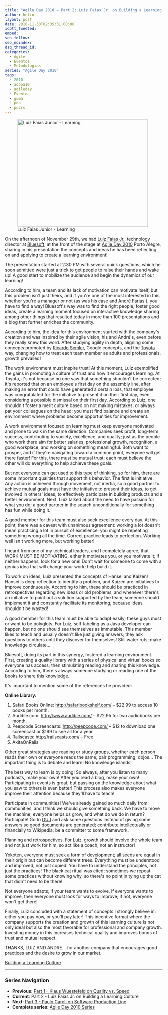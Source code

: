 ```yaml
---
title: "Agile Day 2010 – Part 2: Luiz Faias Jr. on Building a Learning Culture"
author: helio
layout: post
date: 2010-11-30T02:35:31+00:00
idptt_tweeted:
embed:
seo_follow:
seo_noindex:
dsq_thread_id:
categories:
  - Agile
  - Eventos
  - Metodologias
series: "Agile Day 2010"
tags:
  - 2010
  - adpoa10
  - agileday
  - Eventos
  - guma
  - poa
  - pucrs
---
```


<figure id="attachment_226" style="width: 417px" class="wp-caption aligncenter">
<img class="size-full wp-image-226" src="/uploads/2010/11/adpoa10LuizFaias.jpg" alt="Luiz Faias Junior - Learning" width="417" height="342" srcset="/uploads/2010/11/adpoa10LuizFaias.jpg 417w, /uploads/2010/11/adpoa10LuizFaias-300x246.jpg 300w" sizes="(max-width: 417px) 100vw, 417px" />
<figcaption class="wp-caption-text">Luiz Faias Junior - Learning</figcaption>
</figure>

On the afternoon of November 29th, we had <a title="@luizfaias" href="http://twitter.com/luizfaias" target="_blank">Luiz Faias Jr.</a>, technology director at <a title="Bluesoft" href="http://bluesoft.wordpress.com/" target="_blank">Bluesoft</a>, at the front of the stage at <a title="adpoa10" href="/2010/11/23/agile-day-2010-porto-alegre/" target="_blank">Agile Day 2010</a> Porto Alegre, sharing in his presentation the concepts and ideas he has been reflecting on and applying to create a learning environment!

The presentation started at 2:30 PM with several quick questions, which he soon admitted were just a trick to get people to raise their hands and wake up! A good start to mobilize the audience and begin the dynamics of our learning!

According to him, a team and its lack of motivation can motivate itself, but this problem isn't just theirs, and if you're one of the most interested in this, whether you're a manager or not (as was his case and <a title="André Farias" href="http://twitter.com/andrefaria" target="_blank">André Farias</a>'), you have to find a way! Bluesoft's way was to find the right people, foster good ideas, create a learning moment focused on interactive knowledge sharing among other things that resulted today in more than 100 presentations and a blog that further enriches the community.

According to him, the idea for this environment started with the company's creation and was inspired by their agile vision, his and André's, even before they really knew this word. After studying agility in depth, aligning some concepts promoted by <a title="Ricardo Semler" href="http://en.wikipedia.org/wiki/Ricardo_Semler" target="_blank">Ricardo Semler</a>, Google concepts, and the <a title="Toyota way" href="http://en.wikipedia.org/wiki/The_Toyota_Way" target="_blank">Toyota</a> way, changing how to treat each team member as adults and professionals, growth prevailed!

The work environment must inspire trust! At this moment, Luiz exemplified the gains in promoting a culture of trust and how it encourages learning. At Toyota, it's not because no one saw that something shouldn't be corrected; it's reported that on an employee's first day on the assembly line, after making an error that could have generated a certain loss, that employee was congratulated for the initiative to present it on their first day, even considering a possible dismissal on their first day. According to Luiz, one shouldn't foster a merit culture based on not making mistakes, or always pat your colleagues on the head; you must find balance and create an environment where problems become opportunities for improvement.

A work environment focused on learning must keep everyone motivated and prone to walk in the same direction. Companies seek profit, long-term success, contributing to society, excellence, and quality; just as the people who work there aim for better salaries, professional growth, recognition, a good workplace, and working on something meaningful. Both want to prosper, and if they're navigating toward a common point, everyone will get there faster! For this, there must be mutual trust; each must believe the other will do everything to help achieve these goals.

But not everyone can get used to this type of thinking, so for him, there are some important qualities that support this behavior. The first is initiative. Any action is achieved through movement, not inertia, so a good partner to achieve mutual goals must have the initiative to present their ideas, to get involved in others' ideas, to effectively participate in building products and a better environment. Next, Luiz talked about the need to have passion for what you do; a good partner in the search unconditionally for something has fun while doing it.

A good member for this team must also seek excellence every day. At this point, there was a caveat with unanimous agreement: working a lot doesn't mean practicing a lot in pursuit of excellence; you might be repeating something wrong all the time. Correct practice leads to perfection. Working well isn't working more, but working better!

I heard from one of my technical leaders, and I completely agree, that WORK MUST BE MOTIVATING, either it motivates you, or you motivate it; if neither happens, look for a new one! Don't wait for someone to come with a genius idea that will change your work; help build it.

To work on ideas, Luiz presented the concepts of Hansei and Kaizen! Hansei is deep reflection to identify a problem, and Kaizen are initiatives to improve continuously. According to him, these should be practiced in retrospectives regarding new ideas or old problems, and whenever there's an initiative to point out a solution supported by the team, someone should implement it and constantly facilitate its monitoring, because ideas shouldn't be wasted!

A good member for this team must be able to adapt easily; these guys must or want to be polyglots. For Luiz, self-labeling as a Java developer can happen, but no one should see themselves as immutable. This member likes to teach and usually doesn't like just giving answers; they ask questions to others until they discover for themselves! Still water rots; make knowledge circulate...

Bluesoft, doing its part in this synergy, fostered a learning environment. First, creating a quality library with a series of physical and virtual books so everyone has access; then stimulating reading and sharing this knowledge. According to him, there's always someone studying or reading one of the books to share this knowledge.

It's important to mention some of the references he provided:

**Online Library:**

1. Safari Books Online: <a title="http://safaribookshelf.com/ " href="http://safaribookshelf.com/" target="_blank">http://safaribookshelf.com/</a> – $22.99 to access 10 books per month.
2. Audible.com: <a title="http://www.audible.com/" href="http://www.audible.com/" target="_blank">http://www.audible.com/</a> – $22.95 for two audiobooks per month.
3. Peepcode Screencasts: <a title="http://peepcode.com/" href="http://peepcode.com/" target="_blank">http://peepcode.com/</a> – $12 to download one screencast or $199 to see all for a year.
4. Railscasts: <a title="http://railscasts.com/" href="http://railscasts.com/" target="_blank">http://railscasts.com/</a> – Free.
5. AkitaOnRails

Other great strategies are reading or study groups, whether each person reads their own or everyone reads the same; pair programming; dojos... The important thing is to debate and learn! No knowledge islands!

The best way to learn is by doing! So always, after you listen to many podcasts, make your own! After you read a blog, make your own! Participating in events is great, but passing on the knowledge about what you saw to others is even better! This process also makes everyone improve their attention because they'll have to teach!

Participate in communities! We've already gained so much daily from communities, and I think we should give something back. We have to move the machine; everyone helps us grow, and what do we do in return? Participate! Go to <a title="GUJ" href="http://www.guj.com.br/" target="_blank">GUJ</a> and ask some questions instead of giving some answers so good documents are generated; contribute intellectually or financially to Wikipedia; be a committer to some framework.

Planning and retrospectives. For Luiz, growth should involve the whole team and not just work for him, so act like a coach, not an instructor!

Yokoten, everyone must seek a form of development; all seeds are equal in their origin but can become different trees. Everything must be understood and improved, not just copied! You have to understand the principles, not just the practices! The black cat ritual was cited; sometimes we repeat some practices without knowing why, so there's no point in tying up the cat that didn't need to be there!

Not everyone adapts; if your team wants to evolve, if everyone wants to improve, then everyone must look for ways to improve; if not, everyone won't get there!

Finally, Luiz concluded with a statement of concepts I strongly believe in: either you pay now, or you'll pay later! This incentive format where the company supports the creation and growth of this learning culture is not only ideal but also the most favorable for professional and company growth. Investing money in this increases technical quality and improves bonds of trust and mutual respect.

THANKS, LUIZ AND ANDRÉ... for another company that encourages good practices and the desire to grow in our market.

<a title="Presentation" href="http://www.slideshare.net/bluesoftbr/construindo-uma-cultura-de-aprendizagem-5880225" target="_blank">Building a Learning Culture</a>

---

### **Series Navigation**

- **Previous**: [Part 1 - Klaus Wuestefeld on Quality vs. Speed](../2010-11-24-agile-day-2010-klaus-wuestefeld/)
- **Current**: Part 2 - Luiz Faias Jr. on Building a Learning Culture
- **Next**: [Part 3 - Paulo Caroli on Software Production Line](../2010-12-12-agile-day-2010-paulo-caroli/)
- **Complete series**: [Agile Day 2010 Series](/series/agile-day-2010/)
